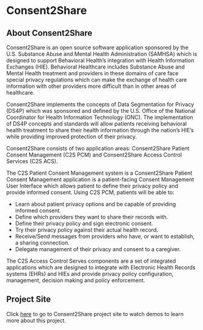 # Consent2Share #

## About Consent2Share ##

Consent2Share is an open source software application sponsored by the U.S. Substance Abuse and Mental Health Administration (SAMHSA) which is designed to support Behavioral Health’s integration with Health Information Exchanges (HIE).  Behavioral Healthcare includes Substance Abuse and Mental Health treatment and providers in these domains of care face special privacy regulations which can make the exchange of health care information with other providers more difficult than in other areas of healthcare.

Consent2Share implements the concepts of Data Segmentation for Privacy (DS4P) which was sponsored and defined by the U.S. Office of the National Coordinator for Health Information Technology (ONC).  The implementation of DS4P concepts and standards will allow patients receiving behavioral health treatment to share their health information through the nation’s HIE’s while providing improved protection of their privacy.

Consent2Share consists of two application areas:  Consent2Share Patient Consent Management (C2S PCM) and Consent2Share Access Control Services (C2S ACS).

The C2S Patient Consent Management system is a Consent2Share Patient Consent Management application is a patient-facing Consent Management User Interface which allows patient to define their privacy policy and provide informed consent.   Using C2S PCM, patients will be able to:
<ul>
<li>Learn about patient privacy options and be capable of providing informed consent.</li>
<li>Define which providers they want to share their records with.</li>
<li>Define their privacy policy and sign electronic consent.</li>
<li>Try their privacy policy against their actual health record.</li>
<li>Receive/Send messages from providers who have, or want to establish, a sharing connection.</li>
<li>Delegate management of their privacy and consent to a caregiver.</li>
</ul>

The C2S Access Control Serves components are a set of integrated applications which are designed to integrate with Electronic Health Records systems (EHRs) and HIEs and provide privacy policy configuration, management, decision making and policy enforcement.

## Project Site ##

Click [here](http://obhita.github.io/Consent2Share/ "Consent2Share Project Site") to go to Consent2Share project site to watch demos to learn more about this project.

